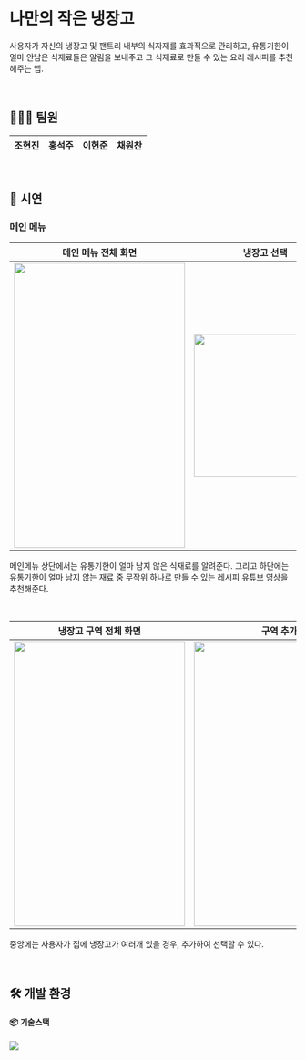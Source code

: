 # 나만의 작은 냉장고
사용자가 자신의 냉장고 및 팬트리 내부의 식자재를 효과적으로 관리하고, 유통기한이 얼마 안남은 식재료들은 알림을 보내주고 그 식재료로 만들 수 있는 요리 레시피를 추천해주는 앱.

</br>

## 👩🏻‍💻 팀원

|   조현진  |  홍석주  |  이현준  |  채원찬  |
| :-------: | :------: | :------: | :------: | 

</br>

## 🎥 시연

### 메인 메뉴

| 메인 메뉴 전체 화면                                                                                                             |                                                            냉장고 선택                                                            | 레시피 추천                                                                                                               |
| -------------------------------------------------------------------------------------------------------------------------------- | :-----------------------------------------------------------------------------------------------------------------------------: | -------------------------------------------------------------------------------------------------------------------------------- |
| <img src= "https://user-images.githubusercontent.com/55117706/276479884-72f5c292-5682-4870-aaa7-f1f4454ba71b.png" width="300" height="500"/> | <img src ="https://user-images.githubusercontent.com/55117706/276483124-e92146d2-1d68-41f3-9f4c-7b7f664c62ee.gif" width ="250"> | <img src= "https://user-images.githubusercontent.com/55117706/276480687-4aa2727d-e08b-45c5-8395-2bce7533d33a.gif" width="300" height="500"/> |

메인메뉴 상단에서는 유통기한이 얼마 남지 않은 식재료를 알려준다. 그리고 하단에는 유통기한이 얼마 남지 않는 재료 중 무작위 하나로 만들 수 있는 레시피 유튜브 영상을 추천해준다.

</br>

| 냉장고 구역 전체 화면                                                                                                           |                                                            구역 추가                                                            | 구역 삭제                                                                                                               |
| -------------------------------------------------------------------------------------------------------------------------------- | :-----------------------------------------------------------------------------------------------------------------------------: | -------------------------------------------------------------------------------------------------------------------------------- |
| <img src= "https://user-images.githubusercontent.com/55117706/277109505-77082cb4-4779-481d-98c8-9f53554dd9b5.gif" width="300" height="500"/> | <img src ="https://user-images.githubusercontent.com/55117706/277109507-0e2d842d-0aed-4f23-a6f9-7da17d7e4482.gif" width ="300" height="500"> | <img src= "https://user-images.githubusercontent.com/55117706/277109510-53d8cb8e-1cc2-4f65-96de-0e0b09fe7ce8.gif" width="300" height="500"/> |

중앙에는 사용자가 집에 냉장고가 여러개 있을 경우, 추가하여 선택할 수 있다.

</br>

## 🛠 개발 환경

#### 📦 기술스택

<img src="https://img.shields.io/badge/spring-3776AB?style=for-the-badge&logo=Android&logoColor=brightgreen">
